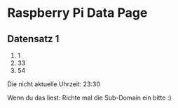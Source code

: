 
# Raspberry Pi Data Page
## Datensatz 1
1. 1
2. 33
3. 54

Die nicht aktuelle Uhrzeit: 23:30

Wenn du das liest: Richte mal die Sub-Domain ein bitte :)
    